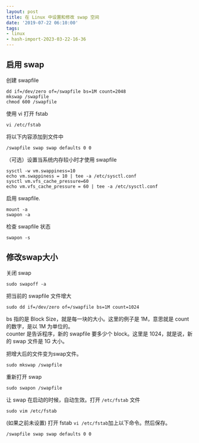 ```yaml
---
layout: post
title: 在 Linux 中设置和修改 swap 空间
date: '2019-07-22 06:10:00'
tags:
- linux
- hash-import-2023-03-22-16-36
---
```


## 启用 swap

创建 swapfile

    dd if=/dev/zero of=/swapfile bs=1M count=2048
    mkswap /swapfile
    chmod 600 /swapfile

使用 vi 打开 fstab

    vi /etc/fstab

将以下内容添加到文件中

    /swapfile swap swap defaults 0 0

（可选）设置当系统内存较小时才使用 swapfile

    sysctl -w vm.swappiness=10
    echo vm.swappiness = 10 | tee -a /etc/sysctl.conf
    sysctl vm.vfs_cache_pressure=60
    echo vm.vfs_cache_pressure = 60 | tee -a /etc/sysctl.conf

启用 swapfile.

    mount -a
    swapon -a

检查 swapfile 状态

    swapon -s

## 修改swap大小

关闭 swap

    sudo swapoff -a

把当前的 swapfile 文件增大

    sudo dd if=/dev/zero of=/swapfile bs=1M count=1024

bs 指的是 Block Size，就是每一块的大小。这里的例子是 1M，意思就是 count 的数字，是以 1M 为单位的。  
counter 是告诉程序，新的 swapfile 要多少个 block。这里是 1024，就是说，新的 swap 文件是 1G 大小。

把增大后的文件变为swap文件。

    sudo mkswap /swapfile

重新打开 swap

    sudo swapon /swapfile

让 swap 在启动的时候，自动生效。打开 `/etc/fstab` 文件

    sudo vim /etc/fstab

(如果之前未设置) 打开 fstab `vi /etc/fstab`加上以下命令。然后保存。

    /swapfile swap swap defaults 0 0

